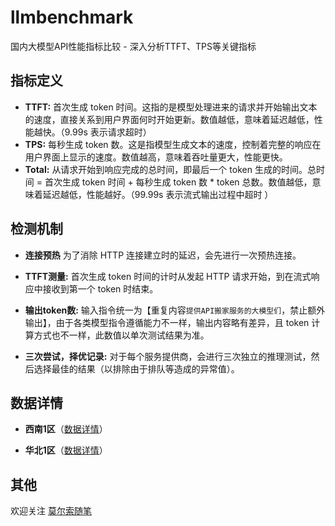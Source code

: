 # llmbenchmark
国内大模型API性能指标比较 - 深入分析TTFT、TPS等关键指标

## 指标定义

- **TTFT:** 首次生成 token 时间。这指的是模型处理进来的请求并开始输出文本的速度，直接关系到用户界面何时开始更新。数值越低，意味着延迟越低，性能越快。（9.99s 表示请求超时）
- **TPS:** 每秒生成 token 数。这是指模型生成文本的速度，控制着完整的响应在用户界面上显示的速度。数值越高，意味着吞吐量更大，性能更快。
- **Total:** 从请求开始到响应完成的总时间，即最后一个 token 生成的时间。总时间 = 首次生成 token 时间 + 每秒生成 token 数 * token 总数。数值越低，意味着延迟越低，性能越好。（99.99s 表示流式输出过程中超时 ）

## 检测机制

- **连接预热** 为了消除 HTTP 连接建立时的延迟，会先进行一次预热连接。

- **TTFT测量:** 首次生成 token 时间的计时从发起 HTTP 请求开始，到在流式响应中接收到第一个 token 时结束。

- **输出token数:** 输入指令统一为【重复内容```提供API搬家服务的大模型们```，禁止额外输出】，由于各类模型指令遵循能力不一样，输出内容略有差异，且 token 计算方式也不一样，此数值以单次测试结果为准。

- **三次尝试，择优记录:** 对于每个服务提供商，会进行三次独立的推理测试，然后选择最佳的结果（以排除由于排队等造成的异常值）。


## 数据详情
- **西南1区**（[数据详情](https://raw.githubusercontent.com/morsoli/llmbenchmark/main/website/public/cdr.json)）

- **华北1区**（[数据详情](https://raw.githubusercontent.com/morsoli/llmbenchmark/main/website/public/bjr.json)）


## 其他
欢迎关注 [莫尔索随笔](https://liduos.com/)